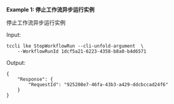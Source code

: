 **Example 1: 停止工作流异步运行实例**

停止工作流异步运行实例

Input: 

```
tccli lke StopWorkflowRun --cli-unfold-argument  \
    --WorkflowRunId 1dcf5a21-6223-4358-b8a0-b4d6571
```

Output: 
```
{
    "Response": {
        "RequestId": "925208e7-46fa-43b3-a429-ddcbccad24f6"
    }
}
```

